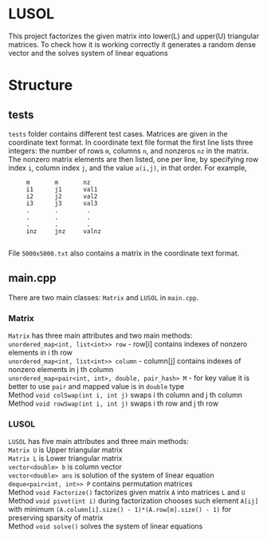 # LUSOL
This project factorizes the given matrix into lower(L) and upper(U) triangular matrices. To check how it is working correctly it generates a random dense vector and the solves system of linear equations
# Structure

## tests
``tests`` folder contains different test cases. Matrices are given in the coordinate text format. In coordinate text file format the first line lists three integers: the number of rows `m`, columns `n`, and nonzeros `nz` in the matrix. The nonzero matrix elements are then listed, one per line, by specifying row index `i`, column index `j`, and the value `a(i,j)`, in that order. For example,

```
     m       m       nz
     i1      j1      val1
     i2      j2      val2
     i3      j3      val3
     .       .        .
     .       .        .
     .       .        .
     inz     jnz     valnz
    
```
File ``5000x5000.txt`` also contains a matrix in the coordinate text format.
## main.cpp
There are two main classes: ``Matrix`` and ``LUSOL`` in ``main.cpp``. <br>
### Matrix
``Matrix`` has three main attributes and two main methods: <br>
``unordered_map<int, list<int>> row`` - row[i] contains indexes of nonzero elements in i th row <br>
``unordered_map<int, list<int>> column`` - column[j] contains indexes of nonzero elements in j th column <br>
``unordered_map<pair<int, int>, double, pair_hash> M`` - for key value it is better to use ``pair``  and mapped value is in ``double`` type <br>
Method ``void colSwap(int i, int j)`` swaps i th column and j th column<br>
Method ``void rowSwap(int i, int j)`` swaps i th row and j th row<br>

### LUSOL
``LUSOL`` has five main attributes and three main methods: <br>
``Matrix U`` is Upper triangular matrix <br>
``Matrix L`` is Lower triangular matrix <br>
``vector<double> b`` is column vector <br>
``vector<double> ans`` is solution of the system of linear equation <br>
``deque<pair<int, int>> P`` contains permutation matrices  <br>
Method ``void Factorize()`` factorizes given matrix ``A`` into matrices ``L`` and ``U`` <br>
Method ``void pivot(int i)`` during factorization chooses such element ``A[ij]`` with minimum ``(A.column[i].size() - 1)*(A.row[m].size() - 1)`` for preserving sparsity of matrix<br>
Method ``void solve()`` solves the system of linear equations<br>
